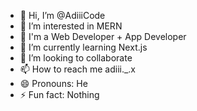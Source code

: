 - 👋 Hi, I’m @AdiiiCode
- 👀 I’m interested in MERN
- 👀 I'm a Web Developer + App Developer 
- 🌱 I’m currently learning Next.js
- 💞️ I’m looking to collaborate 
- 📫 How to reach me adiii._.x 
- 😄 Pronouns: He
- ⚡ Fun fact: Nothing

<!---
AdiiiCode/AdiiiCode is a ✨ special ✨ repository because its `README.md` (this file) appears on your GitHub profile.
You can click the Preview link to take a look at your changes.
--->
